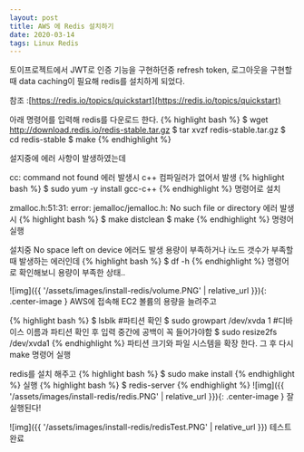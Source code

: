 ```yaml
---
layout: post
title: AWS 에 Redis 설치하기
date: 2020-03-14
tags: Linux Redis
---
```

토이프로젝트에서 JWT로 인증 기능을 구현하던중
refresh token, 로그아웃을 구현할 때 data caching이 필요해 redis를 설치하게 되었다.

참조 :[https://redis.io/topics/quickstart](https://redis.io/topics/quickstart)

아래 명령어를 입력해 redis를 다운로드 한다.
{% highlight bash %}
$ wget http://download.redis.io/redis-stable.tar.gz
$ tar xvzf redis-stable.tar.gz
$ cd redis-stable
$ make
{% endhighlight %}


설지중에 에러 사항이 발생하였는데

cc: command not found 에러 발생시
c++ 컴파일러가 없어서 발생
{% highlight bash %}
$ sudo yum -y install gcc-c++
{% endhighlight %}
명령어로 설치

zmalloc.h:51:31: error: jemalloc/jemalloc.h: No such file or directory 에러 발생시
{% highlight bash %}
$ make distclean
$ make
{% endhighlight %}
명령어 실행

설치중 No space left on device 에러도 발생
용량이 부족하거나 i노드 갯수가 부족할 때 발생하는 에러인데
{% highlight bash %}
$ df -h
{% endhighlight %}
명령어로 확인해보니 용량이 부족한 상태..

![img]({{ '/assets/images/install-redis/volume.PNG' | relative_url }}){: .center-image }
AWS에 접속해 EC2 볼륨의 용량을 늘려주고 

{% highlight bash %}
$ lsblk #파티션 확인
$ sudo growpart /dev/xvda 1  #디바이스 이름과 파티션 확인 후 입력 중간에 공백이 꼭 들어가야함
$ sudo resize2fs /dev/xvda1
{% endhighlight %}
파티션 크기와 파일 시스템을 확장 한다.
그 후 다시 make 명령어 실행

redis를 설치 해주고
{% highlight bash %}
$ sudo make install 
{% endhighlight %}
실행
{% highlight bash %}
$ redis-server
{% endhighlight %}
![img]({{ '/assets/images/install-redis/redis.PNG' | relative_url }}){: .center-image }
잘 실행된다!

![img]({{ '/assets/images/install-redis/redisTest.PNG' | relative_url }})
테스트 완료